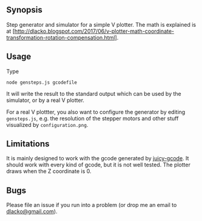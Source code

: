 ## Synopsis

Step generator and simulator for a simple V plotter. The math is explained is at [http://dlacko.blogspot.com/2017/06/v-plotter-math-coordinate-transformation-rotation-compensation.html].

## Usage

Type

`node gensteps.js gcodefile`

It will write the result to the standard output which can be used by the simulator, or by a real V plotter.

For a real V plottter, you also want to configure the generator by editing `gensteps.js`, e.g. the resolution of the stepper motors and other stuff
visualized by `configuration.png`.

## Limitations

It is mainly designed to work with the gcode generated by [juicy-gcode](https://github.com/domoszlai/juicy-gcode).
It should work with every kind of gcode, but it is not well tested.
The plotter draws when the Z coordinate is 0.

## Bugs

Please file an issue if you run into a problem (or drop me an email to dlacko@gmail.com).





